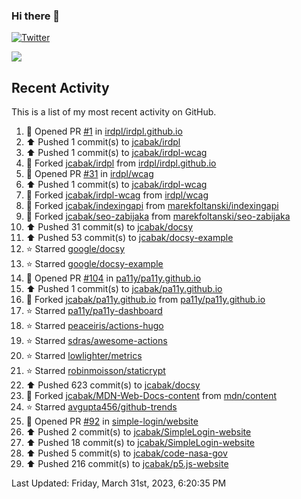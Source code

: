 ### Hi there 👋

[![Twitter](https://img.shields.io/twitter/follow/jcabak?style=social)](https://twitter.com/intent/follow?screen_name=JCabak)

![](http://github-profile-summary-cards.vercel.app/api/cards/profile-details?username=jcabak&theme=github)

<!--
**jcabak/jcabak** is a ✨ _special_ ✨ repository because its `README.md` (this file) appears on your GitHub profile.

Here are some ideas to get you started:

- 🔭 I’m currently working on ...
- 🌱 I’m currently learning ...
- 👯 I’m looking to collaborate on ...
- 🤔 I’m looking for help with ...
- 💬 Ask me about ...
- 📫 How to reach me: ...
- 😄 Pronouns: ...
- ⚡ Fun fact: ...
-->
## Recent Activity

This is a list of my most recent activity on GitHub.

<!--RECENT_ACTIVITY:start-->
1. 💪 Opened PR [#1](https://github.com/irdpl/irdpl.github.io/pull/1) in [irdpl/irdpl.github.io](https://github.com/irdpl/irdpl.github.io)<br>
2. ⬆️ Pushed 1 commit(s) to [jcabak/irdpl](https://github.com/jcabak/irdpl)<br>
3. ⬆️ Pushed 1 commit(s) to [jcabak/irdpl-wcag](https://github.com/jcabak/irdpl-wcag)<br>
4. 🔱 Forked [jcabak/irdpl](https://github.com/jcabak/irdpl) from [irdpl/irdpl.github.io](https://github.com/irdpl/irdpl.github.io)<br>
5. 💪 Opened PR [#31](https://github.com/irdpl/wcag/pull/31) in [irdpl/wcag](https://github.com/irdpl/wcag)<br>
6. ⬆️ Pushed 1 commit(s) to [jcabak/irdpl-wcag](https://github.com/jcabak/irdpl-wcag)<br>
7. 🔱 Forked [jcabak/irdpl-wcag](https://github.com/jcabak/irdpl-wcag) from [irdpl/wcag](https://github.com/irdpl/wcag)<br>
8. 🔱 Forked [jcabak/indexingapi](https://github.com/jcabak/indexingapi) from [marekfoltanski/indexingapi](https://github.com/marekfoltanski/indexingapi)<br>
9. 🔱 Forked [jcabak/seo-zabijaka](https://github.com/jcabak/seo-zabijaka) from [marekfoltanski/seo-zabijaka](https://github.com/marekfoltanski/seo-zabijaka)<br>
10. ⬆️ Pushed 31 commit(s) to [jcabak/docsy](https://github.com/jcabak/docsy)<br>
11. ⬆️ Pushed 53 commit(s) to [jcabak/docsy-example](https://github.com/jcabak/docsy-example)<br>
12. ⭐ Starred [google/docsy](https://github.com/google/docsy)<br>
13. ⭐ Starred [google/docsy-example](https://github.com/google/docsy-example)<br>
14. 💪 Opened PR [#104](https://github.com/pa11y/pa11y.github.io/pull/104) in [pa11y/pa11y.github.io](https://github.com/pa11y/pa11y.github.io)<br>
15. ⬆️ Pushed 1 commit(s) to [jcabak/pa11y.github.io](https://github.com/jcabak/pa11y.github.io)<br>
16. 🔱 Forked [jcabak/pa11y.github.io](https://github.com/jcabak/pa11y.github.io) from [pa11y/pa11y.github.io](https://github.com/pa11y/pa11y.github.io)<br>
17. ⭐ Starred [pa11y/pa11y-dashboard](https://github.com/pa11y/pa11y-dashboard)<br>
18. ⭐ Starred [peaceiris/actions-hugo](https://github.com/peaceiris/actions-hugo)<br>
19. ⭐ Starred [sdras/awesome-actions](https://github.com/sdras/awesome-actions)<br>
20. ⭐ Starred [lowlighter/metrics](https://github.com/lowlighter/metrics)<br>
21. ⭐ Starred [robinmoisson/staticrypt](https://github.com/robinmoisson/staticrypt)<br>
22. ⬆️ Pushed 623 commit(s) to [jcabak/docsy](https://github.com/jcabak/docsy)<br>
23. 🔱 Forked [jcabak/MDN-Web-Docs-content](https://github.com/jcabak/MDN-Web-Docs-content) from [mdn/content](https://github.com/mdn/content)<br>
24. ⭐ Starred [avgupta456/github-trends](https://github.com/avgupta456/github-trends)<br>
25. 💪 Opened PR [#92](https://github.com/simple-login/website/pull/92) in [simple-login/website](https://github.com/simple-login/website)<br>
26. ⬆️ Pushed 2 commit(s) to [jcabak/SimpleLogin-website](https://github.com/jcabak/SimpleLogin-website)<br>
27. ⬆️ Pushed 18 commit(s) to [jcabak/SimpleLogin-website](https://github.com/jcabak/SimpleLogin-website)<br>
28. ⬆️ Pushed 5 commit(s) to [jcabak/code-nasa-gov](https://github.com/jcabak/code-nasa-gov)<br>
29. ⬆️ Pushed 216 commit(s) to [jcabak/p5.js-website](https://github.com/jcabak/p5.js-website)<br>
<!--RECENT_ACTIVITY:end-->

<!--RECENT_ACTIVITY:last_update-->
Last Updated: Friday, March 31st, 2023, 6:20:35 PM
<!--RECENT_ACTIVITY:last_update_end-->
